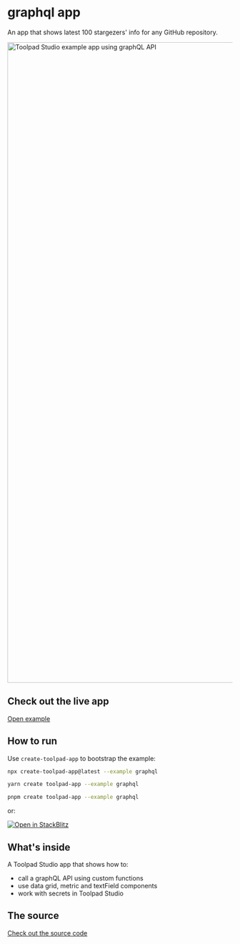# graphql app

<p class="description">An app that shows latest 100 stargezers' info for any GitHub repository.</p>

<a href="https://mui-toolpad-graphql-production.up.railway.app/prod/pages/page" target="_blank">
  <img src="https://mui.com/static/toolpad/marketing/graphql.png" alt="Toolpad Studio example app using graphQL API" style="aspect-ratio: 687/376;" width="1434">
</a>

## Check out the live app

[Open example](https://mui-toolpad-graphql-production.up.railway.app/prod/pages/page)

## How to run

Use `create-toolpad-app` to bootstrap the example:

```bash
npx create-toolpad-app@latest --example graphql
```

```bash
yarn create toolpad-app --example graphql
```

```bash
pnpm create toolpad-app --example graphql
```

or:

[![Open in StackBlitz](https://developer.stackblitz.com/img/open_in_stackblitz.svg)](https://stackblitz.com/fork/github/mui/toolpad/tree/master/studio/graphql)

## What's inside

A Toolpad Studio app that shows how to:

- call a graphQL API using custom functions
- use data grid, metric and textField components
- work with secrets in Toolpad Studio

## The source

[Check out the source code](https://github.com/mui/toolpad/tree/master/examples/studio/graphql)
